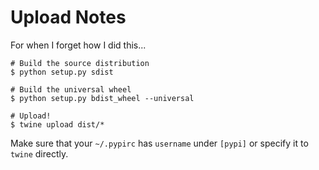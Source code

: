 # Upload Notes

For when I forget how I did this...

```console
# Build the source distribution
$ python setup.py sdist

# Build the universal wheel
$ python setup.py bdist_wheel --universal

# Upload!
$ twine upload dist/*
```

Make sure that your `~/.pypirc` has `username` under `[pypi]` or specify it to `twine` directly.

